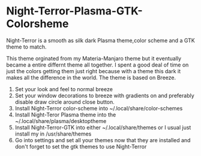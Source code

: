 # Night-Terror-Plasma-GTK-Colorsheme
Night-Terror is a smooth as silk dark Plasma theme,color scheme and a GTK theme to match.


This theme orginated from my Materia-Manjaro theme but it eventually became a entire differnt theme all together.
I spent a good deal of time on just the colors getting them just right because with a theme this dark it makes 
all the difference in the world. The theme is based on Breeze.

1. Set your look and feel to normal breeze
2. Set your window decorations to breeze with gradients on and preferably disable draw circle around close button.
3. Install Night-Terror color-scheme into ~/.local/share/color-schemes
4. Install Night-Teror Plasma theme into the ~/.local/share/plasma/desktoptheme
5. Install Night-Terror-GTK into either ~/.local/share/themes or I usual just install my in /usr/share/themes
6. Go into settings and set all your themes now that they are installed and don't forget to set the gtk themes to use Night-Terror
